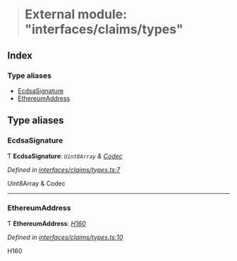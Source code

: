 > # External module: "interfaces/claims/types"

## Index

### Type aliases

* [EcdsaSignature](_interfaces_claims_types_.md#ecdsasignature)
* [EthereumAddress](_interfaces_claims_types_.md#ethereumaddress)

## Type aliases

###  EcdsaSignature

Ƭ **EcdsaSignature**: *`Uint8Array` & [Codec](../interfaces/_types_.codec.md)*

*Defined in [interfaces/claims/types.ts:7](https://github.com/polkadot-js/api/blob/2e109ba/packages/types/src/interfaces/claims/types.ts#L7)*

Uint8Array & Codec

___

###  EthereumAddress

Ƭ **EthereumAddress**: *[H160](../classes/_primitive_h160_.h160.md)*

*Defined in [interfaces/claims/types.ts:10](https://github.com/polkadot-js/api/blob/2e109ba/packages/types/src/interfaces/claims/types.ts#L10)*

H160